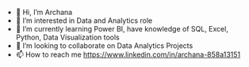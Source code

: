 - 👋 Hi, I’m Archana
- 👀 I’m interested in Data and Analytics role
- 🌱 I’m currently learning Power BI, have knowledge of SQL, Excel, Python, Data Visualization tools
- 💞️ I’m looking to collaborate on Data Analytics Projects
- 📫 How to reach me https://www.linkedin.com/in/archana-858a13151

<!---
archana2727/archana2727 is a ✨ special ✨ repository because its `README.md` (this file) appears on your GitHub profile.
You can click the Preview link to take a look at your changes.
--->
